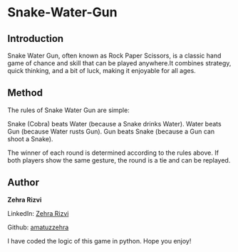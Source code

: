 # Snake-Water-Gun

## Introduction
Snake Water Gun, often known as Rock Paper Scissors, is a classic hand game of chance and skill that can be played anywhere.It combines strategy, quick thinking, and a bit of luck, making it enjoyable for all ages.

## Method
The rules of Snake Water Gun are simple:

Snake (Cobra) beats Water (because a Snake drinks Water).
Water beats Gun (because Water rusts Gun).
Gun beats Snake (because a Gun can shoot a Snake).

The winner of each round is determined according to the rules above. If both players show the same gesture, the round is a tie and can be replayed.

## Author 
**Zehra Rizvi**

LinkedIn: [Zehra Rizvi](https://www.linkedin.com/in/zehra-rizvi-6060aa16a/)

Github: [amatuzzehra](https://github.com/amatuzzehra)

I have coded the logic of this game in python. Hope you enjoy! 
